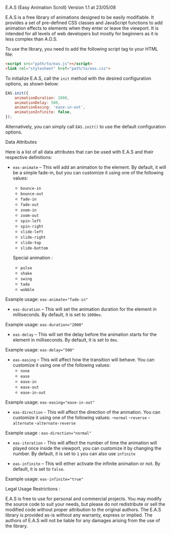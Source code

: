 E.A.S (Easy Animation Scroll) Version 1.1 at 23/05/08

E.A.S is a free library of animations designed to be easily modifiable. It provides a set of pre-defined CSS classes and 
JavaScript functions to add animation effects to elements when they enter or leave the viewport. 
It is intended for all levels of web developers but mostly for beginners as it is less complex than A.O.S.


To use the library, you need to add the following script tag to your HTML file:

```html
<script src="path/to/eas.js"></script>
<link rel="stylesheet" href="path/to/eas.css">
```

To initialize E.A.S, call the `init` method with the desired configuration options, as shown below:

```js
EAS.init({
    animationDuration: 2000,
    animationDelay: 500,
    animationEasing: 'ease-in-out',
    animationInfinite: false,
});
```

Alternatively, you can simply call `EAS.init()` to use the default configuration options.

Data Attributes

Here is a list of all data attributes that can be used with E.A.S and their respective definitions:

- `eas-animate` – This will add an animation to the element. By default, it will be a simple fade-in, but you can customize it using one of the following values:
    - `bounce-in`
    - `bounce-out`
    - `fade-in`
    - `fade-out`
    - `zoom-in`
    - `zoom-out`
    - `spin-left`
    - `spin-right`
    - `slide-left`
    - `slide-right`
    - `slide-top`
    - `slide-bottom`

    Special animation : 
    - `pulse`
    - `shake`
    - `swing`
    - `tada`
    - `wobble`
    

Example usage: `eas-animate="fade-in"`

- `eas-duration` – This will set the animation duration for the element in milliseconds. By default, it is set to `1000ms`.

Example usage: `eas-duration="2000"`

- `eas-delay` – This will set the delay before the animation starts for the element in milliseconds. By default, it is set to `0ms`.

Example usage: `eas-delay="500"`

- `eas-easing` – This will affect how the transition will behave. You can customize it using one of the following values:
    - `none`
    - `ease`
    - `ease-in`
    - `ease-out`
    - `ease-in-out`

Example usage: `eas-easing="ease-in-out"`

- `eas-direction` - This will affect the direction of the animation. You can customize it using one of the following values: 
    -`normal`
    -`reverse`
    -`alternate`
    -`alternate-reverse`

Example usage : `eas-direction="normal"`

- `eas-iteration` - This will affect the number of time the animation will played once inside the viewport, you can customize it by changing the number. By default, it is set to `1` you can also use `infinite`

- `eas-infinite` – This will either activate the infinite animation or not. By default, it is set to    `false`.

Example usage: `eas-infinite="true"`



Legal Usage Restrictions :

E.A.S is free to use for personal and commercial projects. You may modify the source code to suit your needs, but please do not redistribute or sell the modified code without proper attribution to the original authors. The E.A.S library is provided as-is without any warranty, express or implied. The authors of E.A.S will not be liable for any damages arising from the use of the library.
